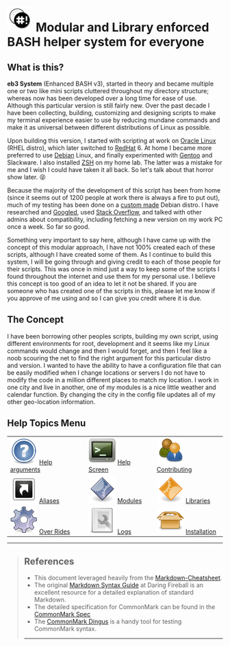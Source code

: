 # <img src="./documents/assets/icons/bash-icon-12.jpg" width="60" /> Modular and Library enforced BASH helper system for everyone

## What is this?

 **eb3 System** (Enhanced BASH v3), started in theory and became multiple one or two like mini scripts cluttered throughout my directory structure; whereas now has been developed over a long time for ease of use. Although this particular version is still fairly new. Over the past decade I have been collecting, building, customizing and designing scripts to make my terminal experience easier to use by reducing mundane commands and make it as universal between different distributions of Linux as possible.

Upon building this version, I started with scripting at work on [Oracle Linux](https://www.oracle.com/linux/) (RHEL distro), which later switched to [RedHat](https://www.redhat.com/) 6. At home I became more preferred to use [Debian](https://www.debian.org/) Linux, and finally experimented with [Gentoo](https://www.gentoo.org/) and Slackware. I also installed [ZSH](http://zsh.sourceforge.net/) on my home lab. The latter was a mistake for me and I wish I could have taken it all back. So let's talk about that horror show later. :stuck_out_tongue_closed_eyes:

Because the majority of the development of this script has been from home (since it seems out of 1200 people at work there is always a fire to put out), much of my testing has been done on a [custom made](http://www.linuxfromscratch.org/) Debian distro. I have researched and [Googled](https://www.google.com/), used [Stack Overflow](http://www.stackoverflow.com/), and talked with other admins about compatibility, including fetching a new version on my work PC once a week. So far so good.

Something very important to say here, although I have came up with the concept of this modular approach, I have not 100% created each of these scripts, although I have created some of them. As I continue to build this system, I will be going through and giving credit to each of those people for their scripts. This was once in mind just a way to keep some of the scripts I found throughout the internet and use them for my personal use. I believe this concept is too good of an idea to let it not be shared. If you are someone who has created one of the scripts in this, please let me know if you approve of me using and so I can give you credit where it is due.

## The Concept

I have been borrowing other peoples scripts, building my own script, using different environments for root, development and it seems like my Linux commands would change and then I would forget, and then I feel like a noob scouring the net to find the right argument for this particular distro and version. I wanted to have the ability to have a configuration file that can be easily modified when I change locations or servers I do not have to modify the code in a million different places to match my location. I work in one city and live in another, one of my modules is a nice little weather and calendar function. By changing the city in the config file updates all of my other geo-location information.

## Help Topics Menu

|                                                                                                                                        |                                                                                                                                       |                                                                                                                                       |
| -------------------------------------------------------------------------------------------------------------------------------------- | ------------------------------------------------------------------------------------------------------------------------------------- | ------------------------------------------------------------------------------------------------------------------------------------- |
| [<img src="./documents/assets/icons/browser_help.png">](./documents/help-arguments.md) [Help arguments](./documents/help-arguments.md) | [<img src="./documents/assets/icons/terminal_utilities.png" />](./documents/help-screen.md) [Help Screen](./documents/help-screen.md) | [<img src="./documents/assets/icons/system_users.png">](./documents/contributing.md) [Contributing](./documents/contributing.md)      |
| [<img src="./documents/assets/icons/alias.png" />](./documents/aliases.md) [Aliases](./documents/aliases.md)                           | [<img src="./documents/assets/icons/application_executable.png" />](./documents/modules.md) [Modules](./documents/modules.md)         | [<img src="./documents/assets/icons/applications_other.png" />](./documents/libraries.md) [Libraries](./documents/libraries.md)       |
| [<img src="./documents/assets/icons/applications_system.png" />](./documents/over-rides.md) [Over Rides](./documents/over-rides.md)    | [<img src="./documents/assets/icons/document_properties.png" />](./documents/logs.md) [Logs](./documents/logs.md)                     | [<img src="./documents/assets/icons/generic_package.png" />](./documents/installation.md) [Installation](./documents/installation.md) |

* * *

> ## References
>
> -   This document leveraged heavily from the [Markdown-Cheatsheet](https://github.com/adam-p/markdown-here/wiki/Markdown-Cheatsheet).
> -   The original [Markdown Syntax Guide](https://daringfireball.net/projects/markdown/syntax) at Daring Fireball is an excellent resource for a detailed explanation of standard Markdown.
> -   The detailed specification for CommonMark can be found in the [CommonMark Spec](https://spec.commonmark.org/current/)
> -   The [CommonMark Dingus](http://try.commonmark.org) is a handy tool for testing CommonMark syntax.
>
> * * *
